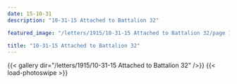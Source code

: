 ```yaml
---
date: 15-10-31
description: "10-31-15 Attached to Battalion 32"

featured_image: "/letters/1915/10-31-15 Attached to Battalion 32/page 1.jpg"

title: "10-31-15 Attached to Battalion 32"
---
```


{{< gallery dir="/letters/1915/10-31-15 Attached to Battalion 32" />}} {{< load-photoswipe >}}
